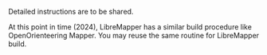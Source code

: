 Detailed instructions are to be shared.

At this point in time (2024), LibreMapper has a similar build procedure like
OpenOrienteering Mapper. You may reuse the same routine for LibreMapper build.
